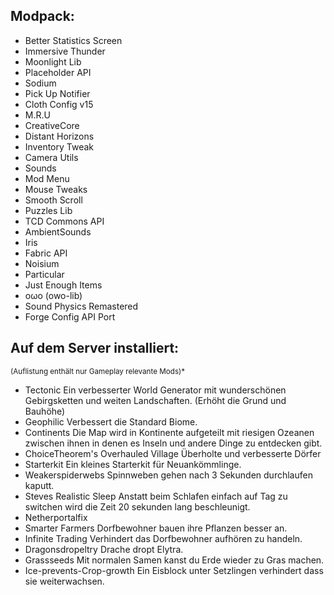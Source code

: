 ## Modpack: ##
- Better Statistics Screen
- Immersive Thunder
- Moonlight Lib
- Placeholder API
- Sodium
- Pick Up Notifier
- Cloth Config v15
- M.R.U
- CreativeCore
- Distant Horizons
- Inventory Tweak
- Camera Utils
- Sounds
- Mod Menu
- Mouse Tweaks
- Smooth Scroll
- Puzzles Lib
- TCD Commons API
- AmbientSounds
- Iris
- Fabric API
- Noisium
- Particular
- Just Enough Items
- oωo (owo-lib)
- Sound Physics Remastered
- Forge Config API Port

## Auf dem Server installiert: ##
<sup>(Auflistung enthält nur Gameplay relevante Mods)*</sup>
- Tectonic
  Ein verbesserter World Generator mit wunderschönen Gebirgsketten und weiten Landschaften. (Erhöht die Grund und Bauhöhe)
- Geophilic
  Verbessert die Standard Biome.
- Continents
  Die Map wird in Kontinente aufgeteilt mit riesigen Ozeanen zwischen ihnen in denen es Inseln und andere Dinge zu entdecken gibt.
- ChoiceTheorem's Overhauled Village
  Überholte und verbesserte Dörfer
- Starterkit
  Ein kleines Starterkit für Neuankömmlinge.
- Weakerspiderwebs
  Spinnweben gehen nach 3 Sekunden durchlaufen kaputt.
- Steves Realistic Sleep
  Anstatt beim Schlafen einfach auf Tag zu switchen wird die Zeit 20 sekunden lang beschleunigt.
- Netherportalfix
- Smarter Farmers
  Dorfbewohner bauen ihre Pflanzen besser an.
- Infinite Trading
  Verhindert das Dorfbewohner aufhören zu handeln.
- Dragonsdropeltry
  Drache dropt Elytra.
- Grassseeds
  Mit normalen Samen kanst du Erde wieder zu Gras machen.
- Ice-prevents-Crop-growth
  Ein Eisblock unter Setzlingen verhindert dass sie weiterwachsen.
